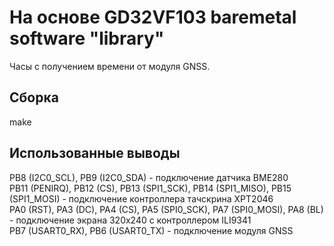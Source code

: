 # На основе GD32VF103 baremetal software "library"
Часы с получением времени от модуля GNSS.

## Сборка
make

## Использованные выводы
PB8 (I2C0_SCL), PB9 (I2C0_SDA) - подключение датчика BME280  
PB11 (PENIRQ), PB12 (CS), PB13 (SPI1_SCK), PB14 (SPI1_MISO), PB15 (SPI1_MOSI) - подключение контроллера тачскрина XPT2046  
PA0 (RST), PA3 (DC), PA4 (CS), PA5 (SPI0_SCK), PA7 (SPI0_MOSI), PA8 (BL) - подключение экрана 320x240 с контроллером ILI9341  
PB7 (USART0_RX), PB6 (USART0_TX) - подключение модуля GNSS  

